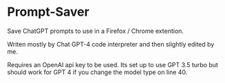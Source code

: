 # Prompt-Saver

Save ChatGPT prompts to use in a Firefox / Chrome extention.

Writen mostly by Chat GPT-4 code interpreter and then slightly edited by me.

Requires an OpenAI api key to be used.
Its set up to use GPT 3.5 turbo but should work for GPT 4 if you change the model type on line 40.
